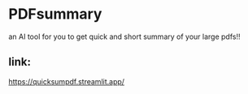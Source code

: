 # PDFsummary
an AI tool for you to get quick and short summary of your large pdfs!!

## link:
https://quicksumpdf.streamlit.app/
